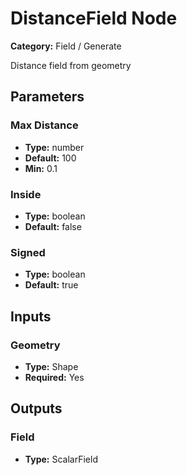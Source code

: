 
# DistanceField Node

**Category:** Field / Generate

Distance field from geometry

## Parameters


### Max Distance
- **Type:** number
- **Default:** 100
- **Min:** 0.1




### Inside
- **Type:** boolean
- **Default:** false





### Signed
- **Type:** boolean
- **Default:** true





## Inputs


### Geometry
- **Type:** Shape
- **Required:** Yes



## Outputs


### Field
- **Type:** ScalarField




